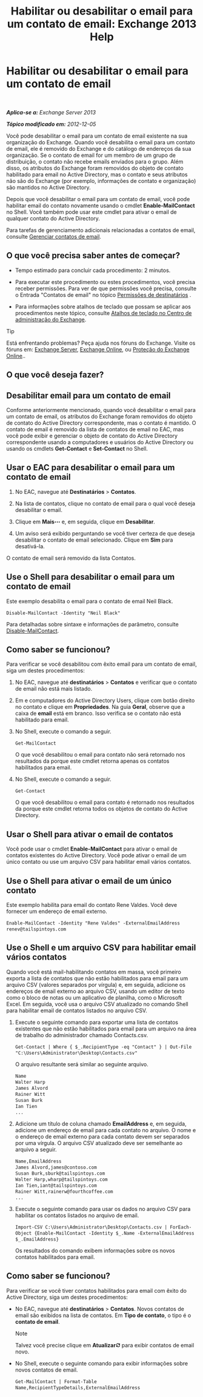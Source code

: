 ﻿---
title: 'Habilitar ou desabilitar o email para um contato de email: Exchange 2013 Help'
TOCTitle: Habilitar ou desabilitar o email para um contato de email
ms:assetid: ca47441f-1aa4-4958-aba5-18d51e59837e
ms:mtpsurl: https://technet.microsoft.com/pt-br/library/Bb124552(v=EXCHG.150)
ms:contentKeyID: 50556287
ms.date: 05/22/2018
mtps_version: v=EXCHG.150
ms.translationtype: MT
---

# Habilitar ou desabilitar o email para um contato de email

 

_**Aplica-se a:** Exchange Server 2013_

_**Tópico modificado em:** 2012-12-05_

Você pode desabilitar o email para um contato de email existente na sua organização do Exchange. Quando você desabilita o email para um contato de email, ele é removido do Exchange e do catálogo de endereços da sua organização. Se o contato de email for um membro de um grupo de distribuição, o contato não recebe emails enviados para o grupo. Além disso, os atributos do Exchange foram removidos do objeto de contato habilitado para email no Active Directory, mas o contato e seus atributos não são do Exchange (por exemplo, informações de contato e organização) são mantidos no Active Directory.

Depois que você desabilitar o email para um contato de email, você pode habilitar email do contato novamente usando o cmdlet **Enable-MailContact** no Shell. Você também pode usar este cmdlet para ativar o email de qualquer contato do Active Directory.

Para tarefas de gerenciamento adicionais relacionadas a contatos de email, consulte [Gerenciar contatos de email](https://docs.microsoft.com/pt-br/exchange/recipients-in-exchange-online/manage-mail-contacts).

## O que você precisa saber antes de começar?

  - Tempo estimado para concluir cada procedimento: 2 minutos.

  - Para executar este procedimento ou estes procedimentos, você precisa receber permissões. Para ver de que permissões você precisa, consulte o Entrada "Contatos de email" no tópico [Permissões de destinatários](recipients-permissions-exchange-2013-help.md) .

  - Para informações sobre atalhos de teclado que possam se aplicar aos procedimentos neste tópico, consulte [Atalhos de teclado no Centro de administração do Exchange](keyboard-shortcuts-in-the-exchange-admin-center-exchange-online-protection-help.md).


> [!TIP]
> Está enfrentando problemas? Peça ajuda nos fóruns do Exchange. Visite os fóruns em: <A href="https://go.microsoft.com/fwlink/p/?linkid=60612">Exchange Server</A>, <A href="https://go.microsoft.com/fwlink/p/?linkid=267542">Exchange Online</A>, ou <A href="https://go.microsoft.com/fwlink/p/?linkid=285351">Proteção do Exchange Online</A>..



## O que você deseja fazer?

## Desabilitar email para um contato de email

Conforme anteriormente mencionado, quando você desabilitar o email para um contato de email, os atributos do Exchange foram removidos do objeto de contato do Active Directory correspondente, mas o contato é mantido. O contato de email é removido da lista de contatos de email no EAC, mas você pode exibir e gerenciar o objeto de contato do Active Directory correspondente usando a computadores e usuários do Active Directory ou usando os cmdlets **Get-Contact** e **Set-Contact** no Shell.

## Usar o EAC para desabilitar o email para um contato de email

1.  No EAC, navegue até **Destinatários** \> **Contatos**.

2.  Na lista de contatos, clique no contato de email para o qual você deseja desabilitar o email.

3.  Clique em **Mais**![Ícone Mais opções](images/JJ150550.5381819e-3b21-4873-8714-e9b956290b28(EXCHG.150).gif "Ícone Mais opções") e, em seguida, clique em **Desabilitar**.

4.  Um aviso será exibido perguntando se você tiver certeza de que deseja desabilitar o contato de email selecionado. Clique em **Sim** para desativá-la.

O contato de email será removido da lista Contatos.

## Use o Shell para desabilitar o email para um contato de email

Este exemplo desabilita o email para o contato de email Neil Black.

    Disable-MailContact -Identity "Neil Black"

Para detalhadas sobre sintaxe e informações de parâmetro, consulte [Disable-MailContact](https://technet.microsoft.com/pt-br/library/aa997465\(v=exchg.150\)).

## Como saber se funcionou?

Para verificar se você desabilitou com êxito email para um contato de email, siga um destes procedimentos:

1.  No EAC, navegue até **destinatários** \> **Contatos** e verificar que o contato de email não está mais listado.

2.  Em e computadores do Active Directory Users, clique com botão direito no contato e clique em **Propriedades**. Na guia **Geral**, observe que a caixa de **email** está em branco. Isso verifica se o contato não está habilitado para email.

3.  No Shell, execute o comando a seguir.
    
        Get-MailContact
    
    O que você desabilitou o email para contato não será retornado nos resultados da porque este cmdlet retorna apenas os contatos habilitados para email.

4.  No Shell, execute o comando a seguir.
    
        Get-Contact
    
    O que você desabilitou o email para contato é retornado nos resultados da porque este cmdlet retorna todos os objetos de contato do Active Directory.

## Usar o Shell para ativar o email de contatos

Você pode usar o cmdlet **Enable-MailContact** para ativar o email de contatos existentes do Active Directory. Você pode ativar o email de um único contato ou use um arquivo CSV para habilitar email vários contatos.

## Use o Shell para ativar o email de um único contato

Este exemplo habilita para email do contato Rene Valdes. Você deve fornecer um endereço de email externo.

    Enable-MailContact -Identity "Rene Valdes" -ExternalEmailAddress renev@tailspintoys.com

## Use o Shell e um arquivo CSV para habilitar email vários contatos

Quando você está mail-habilitando contatos em massa, você primeiro exporta a lista de contatos que não estão habilitados para email para um arquivo CSV (valores separados por vírgula) e, em seguida, adicione os endereços de email externo ao arquivo CSV, usando um editor de texto como o bloco de notas ou um aplicativo de planilha, como o Microsoft Excel. Em seguida, você usa o arquivo CSV atualizado no comando Shell para habilitar email de contatos listados no arquivo CSV.

1.  Execute o seguinte comando para exportar uma lista de contatos existentes que não estão habilitados para email para um arquivo na área de trabalho do administrador chamado Contacts.csv.
    
        Get-Contact | Where { $_.RecipientType -eq "Contact" } | Out-File "C:\Users\Administrator\Desktop\Contacts.csv"
    
    O arquivo resultante será similar ao seguinte arquivo.
    
        Name
        Walter Harp
        James Alvord
        Rainer Witt
        Susan Burk
        Ian Tien
        ...

2.  Adicione um título de coluna chamado **EmailAddress** e, em seguida, adicione um endereço de email para cada contato no arquivo. O nome e o endereço de email externo para cada contato devem ser separados por uma vírgula. O arquivo CSV atualizado deve ser semelhante ao arquivo a seguir.
    
        Name,EmailAddress
        James Alvord,james@contoso.com
        Susan Burk,sburk@tailspintoys.com
        Walter Harp,wharp@tailspintoys.com
        Ian Tien,iant@tailspintoys.com
        Rainer Witt,rainerw@fourthcoffee.com
        ...

3.  Execute o seguinte comando para usar os dados no arquivo CSV para habilitar os contatos listados no arquivo de email.
    
        Import-CSV C:\Users\Administrator\Desktop\Contacts.csv | ForEach-Object {Enable-MailContact -Identity $_.Name -ExternalEmailAddress $_.EmailAddress}
    
    Os resultados do comando exibem informações sobre os novos contatos habilitados para email.

## Como saber se funcionou?

Para verificar se você tiver contatos habilitados para email com êxito do Active Directory, siga um destes procedimentos:

  - No EAC, navegue até **destinatários** \> **Contatos**. Novos contatos de email são exibidos na lista de contatos. Em **Tipo de contato**, o tipo é o **contato de email**.
    

    > [!NOTE]
    > Talvez você precise clique em <STRONG>Atualizar</STRONG><IMG title="Ícone Atualizar" alt="Ícone Atualizar" src="images/Dd353189.85f271ca-32a4-426c-842a-d2172567099d(EXCHG.150).gif"> para exibir contatos de email novo.



  - No Shell, execute o seguinte comando para exibir informações sobre novos contatos de email.
    
        Get-MailContact | Format-Table Name,RecipientTypeDetails,ExternalEmailAddress


